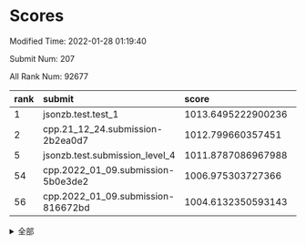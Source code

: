 # Scores

Modified Time: 2022-01-28 01:19:40

Submit Num: 207

All Rank Num: 92677

| rank |               submit               |       score        |       sigma        | pk_num |
| :--- | :--------------------------------- | :----------------- | :----------------- | :----- |
| 1    | jsonzb.test.test_1                 | 1013.6495222900236 | 0.818960471535402  | 1789   |
| 2    | cpp.21_12_24.submission-2b2ea0d7   | 1012.799660357451  | 0.7765859299885776 | 1796   |
| 5    | jsonzb.test.submission_level_4     | 1011.8787086967988 | 0.7727961471423953 | 1790   |
| 54   | cpp.2022_01_09.submission-5b0e3de2 | 1006.975303727366  | 0.7248929755987426 | 1796   |
| 56   | cpp.2022_01_09.submission-816672bd | 1004.6132350593143 | 0.7141963591921703 | 1790   |


<details>
<summary>全部</summary>

| rank |                 submit                 |       score        |       sigma        | pk_num |
| :--- | :------------------------------------- | :----------------- | :----------------- | :----- |
| 1    | jsonzb.test.test_1                     | 1013.6495222900236 | 0.818960471535402  | 1789   |
| 2    | cpp.21_12_24.submission-2b2ea0d7       | 1012.799660357451  | 0.7765859299885776 | 1796   |
| 3    | gobigger.level_3.submission_level_3_5  | 1012.7457632322192 | 0.8136632844082909 | 1787   |
| 4    | gobigger.level_3.submission_level_3_9  | 1011.9305441233789 | 0.8026111665132536 | 1787   |
| 5    | jsonzb.test.submission_level_4         | 1011.8787086967988 | 0.7727961471423953 | 1790   |
| 6    | gobigger.level_3.submission_level_3_38 | 1011.4655204204867 | 0.7751501130435914 | 1799   |
| 7    | gobigger.level_3.submission_level_3_6  | 1011.2535331163972 | 0.7727478403751331 | 1790   |
| 8    | gobigger.level_3.submission_level_3_31 | 1011.0257884605419 | 0.7592100668768227 | 1795   |
| 9    | gobigger.level_3.submission_level_3_26 | 1011.0047887002775 | 0.7882606917699873 | 1792   |
| 10   | gobigger.level_3.submission_level_3_29 | 1010.8608192763054 | 0.7802597924489277 | 1790   |
| 11   | gobigger.level_3.submission_level_3_16 | 1010.8146542939638 | 0.779355720624017  | 1786   |
| 12   | gobigger.level_3.submission_level_3_30 | 1010.8099741081294 | 0.7687109570614098 | 1790   |
| 13   | gobigger.level_3.submission_level_3_3  | 1010.7726808797621 | 0.766351147712326  | 1793   |
| 14   | gobigger.level_3.submission_level_3_14 | 1010.5230590734297 | 0.784708491185406  | 1791   |
| 15   | gobigger.level_3.submission_level_3_8  | 1010.4256714163191 | 0.7755285753286677 | 1790   |
| 16   | gobigger.level_3.submission_level_3_7  | 1010.3147266101122 | 0.752873729172996  | 1790   |
| 17   | gobigger.level_3.submission_level_3_34 | 1010.258253088719  | 0.7580260433214113 | 1788   |
| 18   | gobigger.level_3.submission_level_3_4  | 1010.1390460228047 | 0.778534536626041  | 1793   |
| 19   | gobigger.level_3.submission_level_3_43 | 1010.1093493229503 | 0.7589084002006696 | 1793   |
| 20   | gobigger.level_3.submission_level_3_32 | 1010.0845589485466 | 0.7665210043047039 | 1792   |
| 21   | gobigger.level_3.submission_level_3_23 | 1010.0159772661224 | 0.7613470495906818 | 1793   |
| 22   | gobigger.level_3.submission_level_3_11 | 1009.9160311647488 | 0.7552523820829072 | 1787   |
| 23   | gobigger.level_3.submission_level_3_13 | 1009.848816336453  | 0.771484709501543  | 1794   |
| 24   | gobigger.level_3.submission_level_3_17 | 1009.7177024045349 | 0.7574960721438215 | 1794   |
| 25   | gobigger.level_3.submission_level_3_39 | 1009.7106438672588 | 0.7347953904530954 | 1793   |
| 26   | gobigger.level_3.submission_level_3_27 | 1009.6540083396702 | 0.7668145325942464 | 1790   |
| 27   | gobigger.level_3.submission_level_3_36 | 1009.6139460041582 | 0.7611761350909365 | 1791   |
| 28   | gobigger.level_3.submission_level_3_24 | 1009.5680769903341 | 0.7508353380023337 | 1792   |
| 29   | gobigger.level_3.submission_level_3_28 | 1009.5478849978848 | 0.7616245980352504 | 1794   |
| 30   | gobigger.level_3.submission_level_3_33 | 1009.5454046013097 | 0.7428640273368111 | 1796   |
| 31   | gobigger.level_3.submission_level_3_12 | 1009.5447199277572 | 0.7317948973283727 | 1792   |
| 32   | gobigger.level_3.submission_level_3_1  | 1009.4861826809122 | 0.7422165289070596 | 1786   |
| 33   | gobigger.level_3.submission_level_3_22 | 1009.4761635893557 | 0.7474774675653759 | 1788   |
| 34   | gobigger.level_3.submission_level_3_20 | 1009.4750662846329 | 0.7426363499854114 | 1790   |
| 35   | gobigger.level_3.submission_level_3_0  | 1009.4509155497628 | 0.7459637733862012 | 1784   |
| 36   | gobigger.level_3.submission_level_3_41 | 1009.3788465830899 | 0.7482658524881363 | 1791   |
| 37   | gobigger.level_3.submission_level_3_15 | 1009.3573520698397 | 0.7514261303218802 | 1795   |
| 38   | gobigger.level_3.submission_level_3_46 | 1009.3359957639519 | 0.7619992168676208 | 1795   |
| 39   | gobigger.level_3.submission_level_3_2  | 1009.3171352277917 | 0.7497201724494033 | 1790   |
| 40   | gobigger.level_3.submission_level_3_44 | 1009.2959551095445 | 0.7676274977368811 | 1790   |
| 41   | gobigger.level_3.submission_level_3_37 | 1009.1970151999358 | 0.7513350018438278 | 1789   |
| 42   | gobigger.level_3.submission_level_3_10 | 1009.161190388174  | 0.7464288825694227 | 1792   |
| 43   | gobigger.level_3.submission_level_3_19 | 1009.0903004274833 | 0.7471728409941656 | 1794   |
| 44   | gobigger.level_3.submission_level_3_42 | 1009.0372383427006 | 0.768223210998766  | 1788   |
| 45   | gobigger.level_3.submission_level_3_49 | 1009.0068634393683 | 0.7604260146165228 | 1795   |
| 46   | gobigger.level_3.submission_level_3_47 | 1008.856461714412  | 0.7558535943135751 | 1791   |
| 47   | gobigger.level_3.submission_level_3_35 | 1008.8220642081207 | 0.734959254442196  | 1790   |
| 48   | gobigger.level_3.submission_level_3_45 | 1008.6363747578671 | 0.7379709820173422 | 1791   |
| 49   | gobigger.level_3.submission_level_3_21 | 1008.5795546640439 | 0.7457879406339643 | 1789   |
| 50   | gobigger.level_3.submission_level_3_48 | 1008.5774382200129 | 0.748586747890952  | 1793   |
| 51   | gobigger.level_3.submission_level_3_40 | 1008.3965385703419 | 0.7382852189262109 | 1795   |
| 52   | gobigger.level_3.submission_level_3_25 | 1007.9769502760241 | 0.7477214554605413 | 1792   |
| 53   | gobigger.level_3.submission_level_3_18 | 1007.761535425864  | 0.7161284352637365 | 1788   |
| 54   | cpp.2022_01_09.submission-5b0e3de2     | 1006.975303727366  | 0.7248929755987426 | 1796   |
| 55   | gobigger.level_1.submission_level_1_21 | 1005.1116284418472 | 0.7184771645925916 | 1793   |
| 56   | cpp.2022_01_09.submission-816672bd     | 1004.6132350593143 | 0.7141963591921703 | 1790   |
| 57   | gobigger.level_1.submission_level_1_30 | 1004.5523296216479 | 0.730790226066157  | 1793   |
| 58   | gobigger.level_1.submission_level_1_5  | 1004.4371267989964 | 0.73413345364717   | 1794   |
| 59   | gobigger.level_1.submission_level_1_20 | 1004.1005569247149 | 0.7125576873519837 | 1792   |
| 60   | gobigger.level_1.submission_level_1_16 | 1003.8864631432893 | 0.7208827239573586 | 1794   |
| 61   | gobigger.level_1.submission_level_1_15 | 1003.8561963084305 | 0.7049429312203401 | 1793   |
| 62   | gobigger.level_1.submission_level_1_32 | 1003.8389427211262 | 0.7132558181940787 | 1788   |
| 63   | gobigger.level_1.submission_level_1_26 | 1003.8230622858249 | 0.7118890552011213 | 1788   |
| 64   | gobigger.level_1.submission_level_1_33 | 1003.8091480861845 | 0.7152232043801681 | 1787   |
| 65   | gobigger.level_1.submission_level_1_39 | 1003.7854512747699 | 0.7101169867261042 | 1796   |
| 66   | gobigger.level_1.submission_level_1_6  | 1003.708820894431  | 0.7019157991761955 | 1783   |
| 67   | gobigger.level_1.submission_level_1_36 | 1003.7013167361964 | 0.7178109089849435 | 1797   |
| 68   | gobigger.level_1.submission_level_1_40 | 1003.6948910177823 | 0.7159641006536039 | 1788   |
| 69   | gobigger.level_1.submission_level_1_34 | 1003.6603700106258 | 0.7062529505650547 | 1793   |
| 70   | gobigger.level_1.submission_level_1_28 | 1003.5900597767501 | 0.715727049961677  | 1793   |
| 71   | gobigger.level_1.submission_level_1_3  | 1003.5240838345132 | 0.7254056377340037 | 1794   |
| 72   | gobigger.level_1.submission_level_1_4  | 1003.5153898895096 | 0.7219966246382715 | 1786   |
| 73   | gobigger.level_1.submission_level_1_23 | 1003.5066492175888 | 0.7142516209648436 | 1791   |
| 74   | gobigger.level_1.submission_level_1_31 | 1003.4823629705235 | 0.724793843759409  | 1792   |
| 75   | gobigger.level_1.submission_level_1_18 | 1003.4750055356282 | 0.7170551350320116 | 1794   |
| 76   | gobigger.level_1.submission_level_1_41 | 1003.4304377742311 | 0.6967923330374852 | 1785   |
| 77   | gobigger.level_1.submission_level_1_44 | 1003.4159886434136 | 0.7141858321044944 | 1796   |
| 78   | gobigger.level_1.submission_level_1_43 | 1003.3888355825162 | 0.7057248599501619 | 1792   |
| 79   | gobigger.level_1.submission_level_1_46 | 1003.3644385096425 | 0.7320524760686833 | 1789   |
| 80   | gobigger.level_1.submission_level_1_2  | 1003.3299851812579 | 0.7098094778502345 | 1790   |
| 81   | gobigger.level_1.submission_level_1_25 | 1003.2688369059691 | 0.7053546409610375 | 1790   |
| 82   | gobigger.level_1.submission_level_1_1  | 1003.2616128449192 | 0.7165828230831829 | 1790   |
| 83   | gobigger.level_1.submission_level_1_0  | 1003.1796304701783 | 0.7114531658397538 | 1786   |
| 84   | gobigger.level_1.submission_level_1_45 | 1003.1204546289722 | 0.719969057079656  | 1794   |
| 85   | gobigger.level_1.submission_level_1_38 | 1003.0816915194074 | 0.7219346390246687 | 1783   |
| 86   | gobigger.level_1.submission_level_1_17 | 1003.0320554743994 | 0.7016939938518082 | 1790   |
| 87   | gobigger.level_1.submission_level_1_22 | 1003.0192989125194 | 0.7186391940374233 | 1790   |
| 88   | gobigger.level_1.submission_level_1_11 | 1003.0003639860192 | 0.7095664250856629 | 1797   |
| 89   | gobigger.level_1.submission_level_1_14 | 1002.9325308032583 | 0.705085447144974  | 1789   |
| 90   | gobigger.level_1.submission_level_1_19 | 1002.9101884392378 | 0.7119636640999223 | 1789   |
| 91   | gobigger.level_1.submission_level_1_37 | 1002.8976047448309 | 0.7125859664293991 | 1793   |
| 92   | gobigger.level_1.submission_level_1_48 | 1002.7710954754593 | 0.7059629572346716 | 1792   |
| 93   | gobigger.level_1.submission_level_1_10 | 1002.7335692118145 | 0.7151664777812652 | 1789   |
| 94   | gobigger.level_1.submission_level_1_7  | 1002.6994023985079 | 0.7054164728744247 | 1792   |
| 95   | gobigger.level_1.submission_level_1_47 | 1002.641409230264  | 0.6959189708393123 | 1791   |
| 96   | gobigger.level_1.submission_level_1_49 | 1002.6303844651989 | 0.7132563713954582 | 1789   |
| 97   | gobigger.level_1.submission_level_1_42 | 1002.620500217786  | 0.7223180956848945 | 1799   |
| 98   | gobigger.level_1.submission_level_1_9  | 1002.6039169515008 | 0.7068126337466325 | 1791   |
| 99   | gobigger.level_1.submission_level_1_8  | 1002.5889119766945 | 0.7297397721043535 | 1793   |
| 100  | gobigger.level_1.submission_level_1_27 | 1002.5425377571295 | 0.7169596681256069 | 1789   |
| 101  | gobigger.level_1.submission_level_1_29 | 1002.3643223919281 | 0.7112209842235097 | 1794   |
| 102  | gobigger.level_1.submission_level_1_12 | 1002.1088336119743 | 0.7191715925506664 | 1793   |
| 103  | gobigger.level_1.submission_level_1_13 | 1002.046514397185  | 0.7177219727747098 | 1789   |
| 104  | gobigger.level_1.submission_level_1_24 | 1001.8614324406652 | 0.7072109714490061 | 1787   |
| 105  | gobigger.level_1.submission_level_1_35 | 1001.2275381788247 | 0.7032283106412996 | 1795   |
| 106  | gobigger.random.submission_random_47   | 998.3157851897188  | 0.7166295441952522 | 1788   |
| 107  | gobigger.random.submission_random_39   | 997.6999234760941  | 0.6974420125119841 | 1788   |
| 108  | gobigger.random.submission_random_14   | 997.506733275126   | 0.7149196609886981 | 1784   |
| 109  | gobigger.random.submission_random_9    | 997.3529678234063  | 0.6965780629472341 | 1789   |
| 110  | gobigger.random.submission_random_33   | 997.25729342622    | 0.7131144074501807 | 1791   |
| 111  | gobigger.random.submission_random_11   | 997.1437081612689  | 0.7132658764456633 | 1787   |
| 112  | gobigger.random.submission_random_26   | 997.0555434323547  | 0.7054086427102607 | 1788   |
| 113  | gobigger.random.submission_random_48   | 997.0026142812402  | 0.7125105163851695 | 1790   |
| 114  | gobigger.random.submission_random_45   | 996.894791381997   | 0.7113702287145061 | 1791   |
| 115  | gobigger.random.submission_random_1    | 996.8547425598713  | 0.714122707943075  | 1790   |
| 116  | gobigger.random.submission_random_6    | 996.6922535746286  | 0.7215597301347769 | 1789   |
| 117  | gobigger.random.submission_random_46   | 996.6635189810713  | 0.7046560425534731 | 1784   |
| 118  | gobigger.random.submission_random_13   | 996.5189198641641  | 0.6953220706192293 | 1793   |
| 119  | gobigger.random.submission_random_40   | 996.3867040836293  | 0.6959355522726307 | 1788   |
| 120  | gobigger.random.submission_random_7    | 996.379572777988   | 0.7126983036985103 | 1795   |
| 121  | gobigger.random.submission_random_23   | 996.317682607938   | 0.7133012787636256 | 1789   |
| 122  | gobigger.random.submission_random_38   | 996.2769776184715  | 0.7098996254905882 | 1790   |
| 123  | gobigger.random.submission_random_37   | 996.2677025399948  | 0.7086019461784341 | 1796   |
| 124  | gobigger.random.submission_random_44   | 996.2399268666588  | 0.7116512499829336 | 1795   |
| 125  | gobigger.random.submission_random_35   | 996.2109884770841  | 0.7030195404320048 | 1792   |
| 126  | gobigger.random.submission_random_0    | 996.0743265390997  | 0.7058170181358432 | 1788   |
| 127  | gobigger.random.submission_random_4    | 996.0284042966285  | 0.7001583949098134 | 1790   |
| 128  | gobigger.random.submission_random_29   | 996.0050030063018  | 0.7172131355619593 | 1789   |
| 129  | gobigger.random.submission_random_28   | 995.9505044096871  | 0.7185667043118971 | 1791   |
| 130  | gobigger.random.submission_random_30   | 995.884171538722   | 0.7096819248482585 | 1791   |
| 131  | gobigger.random.submission_random_19   | 995.8609273321114  | 0.7055584523603518 | 1794   |
| 132  | gobigger.random.submission_random_18   | 995.7558044319649  | 0.7174221482042148 | 1789   |
| 133  | gobigger.random.submission_random_41   | 995.7206720265362  | 0.7178191337604325 | 1789   |
| 134  | gobigger.random.submission_random_22   | 995.7090944712286  | 0.7136475094022016 | 1794   |
| 135  | gobigger.random.submission_random_16   | 995.6862530582041  | 0.7179635079715254 | 1794   |
| 136  | gobigger.random.submission_random_32   | 995.5933567605881  | 0.7230319855281496 | 1789   |
| 137  | gobigger.random.submission_random_12   | 995.5583532841457  | 0.6989937477928041 | 1787   |
| 138  | gobigger.random.submission_random_31   | 995.5570043801802  | 0.7173677953040136 | 1793   |
| 139  | gobigger.random.submission_random_8    | 995.5125586086187  | 0.719558780216035  | 1792   |
| 140  | gobigger.random.submission_random_3    | 995.5020755728589  | 0.7145586444390726 | 1794   |
| 141  | gobigger.random.submission_random_2    | 995.4890977994685  | 0.7051780803780602 | 1792   |
| 142  | gobigger.random.submission_random_34   | 995.3936930087235  | 0.7100884412416408 | 1791   |
| 143  | gobigger.random.submission_random_27   | 995.36595918762    | 0.7122103183648661 | 1787   |
| 144  | gobigger.random.submission_random_17   | 995.3320017671513  | 0.7303828122852234 | 1790   |
| 145  | gobigger.random.submission_random_43   | 995.3160758926799  | 0.7100362036390867 | 1789   |
| 146  | gobigger.random.submission_random_25   | 995.3142012598097  | 0.7144617072742554 | 1795   |
| 147  | gobigger.random.submission_random_15   | 995.3085873893592  | 0.7064079435177915 | 1793   |
| 148  | gobigger.random.submission_random_5    | 995.296816589739   | 0.7103849220291659 | 1792   |
| 149  | gobigger.random.submission_random_21   | 995.2827897118958  | 0.7043831351142784 | 1795   |
| 150  | gobigger.random.submission_random_10   | 995.11370386208    | 0.7215675820957146 | 1800   |
| 151  | gobigger.random.submission_random_49   | 995.0363996748412  | 0.7215832866455352 | 1788   |
| 152  | gobigger.random.submission_random_24   | 994.978041293831   | 0.7061323858582351 | 1790   |
| 153  | gobigger.random.submission_random_20   | 994.7026361932104  | 0.7125934625436737 | 1789   |
| 154  | gobigger.random.submission_random_36   | 994.3603100634006  | 0.7296010598295537 | 1788   |
| 155  | gobigger.random.submission_random_42   | 994.3291200408947  | 0.7130707703472339 | 1789   |
| 156  | gobigger.level_2.submission_level_2_26 | 994.29558019966    | 0.7422550766986972 | 1791   |
| 157  | gobigger.level_2.submission_level_2_32 | 993.8346007572449  | 0.7342883016967335 | 1790   |
| 158  | gobigger.level_2.submission_level_2_36 | 993.6147083167111  | 0.7330326127469585 | 1794   |
| 159  | gobigger.level_2.submission_level_2_37 | 993.4376342614087  | 0.7387758819559604 | 1792   |
| 160  | gobigger.level_2.submission_level_2_23 | 993.2995331914886  | 0.731110282147807  | 1793   |
| 161  | gobigger.level_2.submission_level_2_0  | 993.0528413782445  | 0.7374002614813573 | 1792   |
| 162  | gobigger.level_2.submission_level_2_9  | 993.0409252249731  | 0.7461324367230545 | 1791   |
| 163  | gobigger.level_2.submission_level_2_28 | 992.8555661224513  | 0.7456138288413717 | 1795   |
| 164  | gobigger.level_2.submission_level_2_48 | 992.8364216973805  | 0.7443332114613747 | 1790   |
| 165  | gobigger.level_2.submission_level_2_14 | 992.5624816995138  | 0.7493785846799536 | 1791   |
| 166  | gobigger.level_2.submission_level_2_4  | 992.5366622051595  | 0.7497324386590777 | 1789   |
| 167  | gobigger.level_2.submission_level_2_27 | 992.507107839165   | 0.741540344968377  | 1792   |
| 168  | gobigger.level_2.submission_level_2_25 | 992.431997017594   | 0.7393326711105347 | 1789   |
| 169  | gobigger.level_2.submission_level_2_24 | 992.2811724769631  | 0.7258445510312274 | 1792   |
| 170  | gobigger.level_2.submission_level_2_16 | 992.262514653935   | 0.7457424672478054 | 1794   |
| 171  | gobigger.level_2.submission_level_2_34 | 992.2043958004705  | 0.7438931708892725 | 1791   |
| 172  | gobigger.level_2.submission_level_2_42 | 992.1433855409746  | 0.7388806162447437 | 1791   |
| 173  | gobigger.level_2.submission_level_2_31 | 992.1241022690873  | 0.7317405629245928 | 1789   |
| 174  | gobigger.level_2.submission_level_2_47 | 992.1136570456829  | 0.7439033825255471 | 1789   |
| 175  | gobigger.level_2.submission_level_2_41 | 992.1038002220846  | 0.7378153688683687 | 1787   |
| 176  | gobigger.level_2.submission_level_2_18 | 992.0795262979686  | 0.7334663715730896 | 1791   |
| 177  | gobigger.level_2.submission_level_2_30 | 992.0668958713278  | 0.7471915022723291 | 1796   |
| 178  | gobigger.level_2.submission_level_2_45 | 992.0530688366853  | 0.7474855451823971 | 1792   |
| 179  | gobigger.level_2.submission_level_2_10 | 992.0234160708125  | 0.7419530227137132 | 1794   |
| 180  | gobigger.level_2.submission_level_2_3  | 992.0031201134027  | 0.7418989585466417 | 1786   |
| 181  | gobigger.level_2.submission_level_2_22 | 991.9926905365944  | 0.7459739264453887 | 1787   |
| 182  | gobigger.level_2.submission_level_2_21 | 991.9908844425498  | 0.7565275087905936 | 1786   |
| 183  | gobigger.level_2.submission_level_2_17 | 991.9690663947284  | 0.7498117311305255 | 1790   |
| 184  | gobigger.level_2.submission_level_2_8  | 991.9683154824048  | 0.7437038550641456 | 1790   |
| 185  | gobigger.level_2.submission_level_2_46 | 991.948125937623   | 0.7384672522589445 | 1795   |
| 186  | gobigger.level_2.submission_level_2_35 | 991.9371615351936  | 0.7834547773938492 | 1788   |
| 187  | gobigger.level_2.submission_level_2_11 | 991.9245979059071  | 0.7333882129773834 | 1792   |
| 188  | gobigger.level_2.submission_level_2_6  | 991.9161613882095  | 0.7404230559203593 | 1795   |
| 189  | gobigger.level_2.submission_level_2_40 | 991.8986941760244  | 0.7749481921614385 | 1788   |
| 190  | gobigger.level_2.submission_level_2_1  | 991.7156755435922  | 0.7410406511848495 | 1786   |
| 191  | gobigger.level_2.submission_level_2_7  | 991.5308392621058  | 0.7462136012427515 | 1793   |
| 192  | gobigger.level_2.submission_level_2_5  | 991.524427783943   | 0.7492690915536808 | 1796   |
| 193  | gobigger.level_2.submission_level_2_13 | 991.4427059515111  | 0.7491662062244143 | 1795   |
| 194  | gobigger.level_2.submission_level_2_29 | 991.4203458544649  | 0.7440880785865359 | 1788   |
| 195  | gobigger.level_2.submission_level_2_12 | 991.4013944944821  | 0.755520614978877  | 1786   |
| 196  | gobigger.level_2.submission_level_2_19 | 991.2842799868063  | 0.742610555538671  | 1787   |
| 197  | gobigger.level_2.submission_level_2_43 | 991.2197243100948  | 0.7613372987587639 | 1791   |
| 198  | gobigger.level_2.submission_level_2_49 | 991.177866690254   | 0.7504367219234391 | 1787   |
| 199  | gobigger.level_2.submission_level_2_38 | 991.176370046962   | 0.7491125915281696 | 1792   |
| 200  | gobigger.level_2.submission_level_2_44 | 991.1614385947362  | 0.7502823226896809 | 1790   |
| 201  | gobigger.level_2.submission_level_2_33 | 990.9302895795144  | 0.7605820940696955 | 1790   |
| 202  | gobigger.level_2.submission_level_2_2  | 990.7534764123714  | 0.7491049499713037 | 1787   |
| 203  | gobigger.level_2.submission_level_2_39 | 990.6441450408323  | 0.7652360534147756 | 1789   |
| 204  | gobigger.level_2.submission_level_2_20 | 990.3506905010976  | 0.7972981254864558 | 1792   |
| 205  | gobigger.level_2.submission_level_2_15 | 990.2148562196857  | 0.7738209584079698 | 1787   |
| 206  | gobigger.none.submission_none_1        | 978.4374557718614  | 1.2067969315617912 | 1790   |
| 207  | gobigger.none.submission_none_0        | 975.233953192331   | 1.395321290163819  | 1790   |

</details>